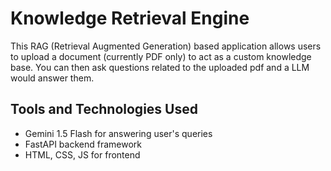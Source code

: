 # Knowledge Retrieval Engine

This RAG (Retrieval Augmented Generation) based application allows users to upload a document (currently PDF only) to act as a custom knowledge base. You can then ask questions related to the uploaded pdf and a LLM would answer them.

## Tools and Technologies Used

- Gemini 1.5 Flash for answering user's queries
- FastAPI backend framework
- HTML, CSS, JS for frontend